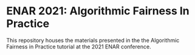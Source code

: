 # ENAR 2021: Algorithmic Fairness In Practice

This repository houses the materials presented in the the Algorithmic Fairness in Practice tutorial at the 2021 ENAR conference.
